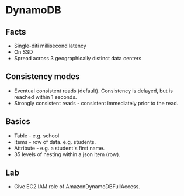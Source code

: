 # DynamoDB

## Facts
* Single-diti millisecond latency
* On SSD
* Spread across 3 geographically distinct data centers

## Consistency modes
* Eventual consistent reads (default). Consistency is delayed, but is reached within 1 seconds.
* Strongly consistent reads - consistent immediately prior to the read.

## Basics
* Table - e.g. school
* Items - row of data. e.g. students.
* Attribute - e.g. a student's first name.
* 35 levels of nesting within a json item (row).

## Lab
* Give EC2 IAM role of AmazonDynamoDBFullAccess.
